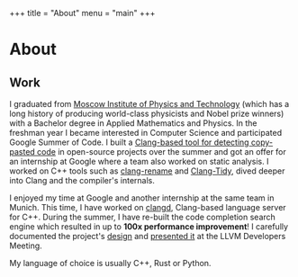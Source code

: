 +++
title = "About"
menu = "main"
+++

# About

## Work

I graduated from [Moscow Institute of Physics and
Technology](https://en.wikipedia.org/wiki/Moscow_Institute_of_Physics_and_Technology)
(which has a long history of producing world-class physicists and Nobel prize
winners) with a Bachelor degree in Applied Mathematics and Physics. In the
freshman year I became interested in Computer Science and participated Google
Summer of Code.  I built a [Clang-based tool for detecting copy-pasted
code](https://github.com/kirillbobyrev/code-clone-detection-llvm-devmtg15-poster)
in open-source projects over the summer and got an offer for an internship at
Google where a team also worked on static analysis. I worked on C++ tools such
as [clang-rename](https://clang.llvm.org/extra/clang-rename.html) and
[Clang-Tidy](https://clang.llvm.org/extra/clang-tidy/index.html), dived deeper
into Clang and the compiler's internals.

I enjoyed my time at Google and another internship at the same team in Munich.
This time, I have worked on [clangd](https://clangd.llvm.org/), Clang-based
language server for C++. During the summer, I have re-built the code completion
search engine which resulted in up to **100x performance improvement**! I
carefully documented the project's
[design](https://docs.google.com/document/d/1C-A6PGT6TynyaX4PXyExNMiGmJ2jL1UwV91Kyx11gOI/)
and [presented it](https://www.youtube.com/watch?v=VhxrFor3VyQ) at the LLVM
Developers Meeting.

My language of choice is usually C++, Rust or Python.
